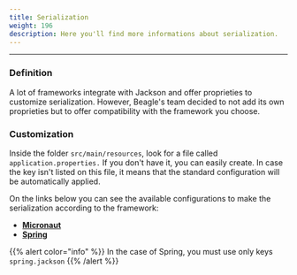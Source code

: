 ```yaml
---
title: Serialization
weight: 196
description: Here you'll find more informations about serialization.
---
```


---

### Definition <a id="definicao"></a>

A lot of frameworks integrate with Jackson and offer proprieties to customize serialization. However, Beagle's team decided to not add its own proprieties but to offer compatibility with the framework you choose.

### Customization <a id="customizacao"></a>

Inside the folder `src/main/resources`, look for a file called `application.properties.` If you don't have it, you can easily create. In case the key isn't listed on this file, it means that the standard configuration will be automatically applied.

On the links below you can see the available configurations to make the serialization according to the framework:

- ​[**Micronaut**](https://docs.micronaut.io/latest/guide/index.html#_jackson_configuration)**​**
- **​**[**Spring**](https://docs.spring.io/spring-boot/current/reference/html/appendix-application-properties.html#json-properties)**​**

{{% alert color="info" %}}
In the case of Spring, you must use only keys `spring.jackson`
{{% /alert %}}
